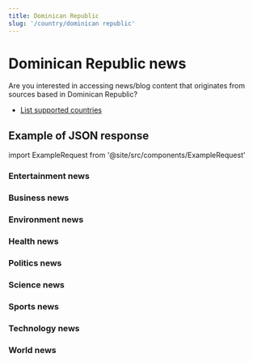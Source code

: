 ```yaml
---
title: Dominican Republic
slug: '/country/dominican republic'
---
```


# Dominican Republic news

Are you interested in accessing news/blog content that originates from sources based in Dominican Republic?

- [List supported countries](/get-articles/countries)

## Example of JSON response

import ExampleRequest from '@site/src/components/ExampleRequest'

### Entertainment news
<ExampleRequest url="https://api.apitube.io/v1/news/articles?limit=2&category=news/Arts_and_Entertainment&language=do"></ExampleRequest>

### Business news
<ExampleRequest url="https://api.apitube.io/v1/news/articles?limit=2&category=news/Business&language=do"></ExampleRequest>

### Environment news
<ExampleRequest url="https://api.apitube.io/v1/news/articles?limit=2&category=news/Environment&language=do"></ExampleRequest>

### Health news
<ExampleRequest url="https://api.apitube.io/v1/news/articles?limit=2&category=news/Health&language=do"></ExampleRequest>

### Politics news
<ExampleRequest url="https://api.apitube.io/v1/news/articles?limit=2&category=news/Politics&language=do"></ExampleRequest>

### Science news
<ExampleRequest url="https://api.apitube.io/v1/news/articles?limit=2&category=news/Science&language=do"></ExampleRequest>

### Sports news
<ExampleRequest url="https://api.apitube.io/v1/news/articles?limit=2&category=news/Sports&language=do"></ExampleRequest>

### Technology news
<ExampleRequest url="https://api.apitube.io/v1/news/articles?limit=2&category=news/Technology&language=do"></ExampleRequest>

### World news
<ExampleRequest url="https://api.apitube.io/v1/news/articles?limit=2&category=news/World&language=do"></ExampleRequest>
